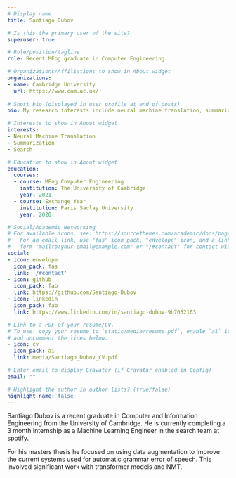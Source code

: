 ```yaml
---
# Display name
title: Santiago Dubov

# Is this the primary user of the site?
superuser: true

# Role/position/tagline
role: Recent MEng graduate in Computer Engineering

# Organizations/Affiliations to show in About widget
organizations:
- name: Cambridge University
  url: https://www.cam.ac.uk/
  
# Short bio (displayed in user profile at end of posts)
bio: My research interests include neural machine translation, summarization and search. 

# Interests to show in About widget
interests:
- Neural Machine Translation
- Summarization
- Search

# Education to show in About widget
education:
  courses:
  - course: MEng Computer Engineering
    institution: The University of Cambridge
    year: 2021
  - course: Exchange Year
    institution: Paris Saclay University
    year: 2020

# Social/Academic Networking
# For available icons, see: https://sourcethemes.com/academic/docs/page-builder/#icons
#   For an email link, use "fas" icon pack, "envelope" icon, and a link in the
#   form "mailto:your-email@example.com" or "/#contact" for contact widget.
social:
- icon: envelope
  icon_pack: fas
  link: '/#contact'
- icon: github
  icon_pack: fab
  link: https://github.com/Santiago-Dubov
- icon: linkedin
  icon_pack: fab
  link: https://www.linkedin.com/in/santiago-dubov-9b7052163

# Link to a PDF of your resume/CV.
# To use: copy your resume to `static/media/resume.pdf`, enable `ai` icons in `params.toml`, 
# and uncomment the lines below.
- icon: cv
  icon_pack: ai
  link: media/Santiago_Dubov_CV.pdf

# Enter email to display Gravatar (if Gravatar enabled in Config)
email: ""

# Highlight the author in author lists? (true/false)
highlight_name: false
---
```

Santiago Dubov is a recent graduate in Computer and Information Engineering from the University of Cambridge. He is currently completing a 3 month internship as a Machine Learning Engineer in the search team at spotify. 

For his masters thesis he focused on using data augmentation to improve the current systems used for automatic grammar error of speech. This involved significant work with transformer models and NMT. 


